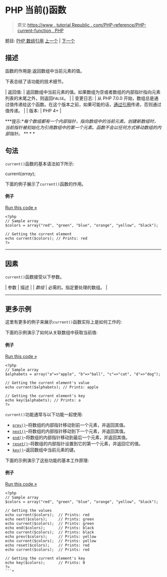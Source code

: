 # PHP 当前()函数

> 原文:[https://www . tutorial Republic . com/PHP-reference/PHP-current-function . PHP](https://www.tutorialrepublic.com/php-reference/php-current-function.php)

题目: [PHP 数组引用](php-array-functions.php) [上一个](php-count-function.php) | [下一个](php-end-function.php)

## 描述

函数的作用是:返回数组中当前元素的值。

下表总结了该功能的技术细节。

| 返回值: | 返回数组中当前元素的值。如果数组为空或者数组的内部指针指向元素列表的末尾之外，则返回`FALSE`。 |
| 变更日志: | 从 PHP 7.0.0 开始，数组总是通过值传递给这个函数。在这个版本之前，如果可能的话，[通过引用](/php-tutorial/php-functions.php#pass-arguments-by-reference)传递，否则通过值传递。 |
| 版本: | PHP 4+ |

 ***提示:**每个数组都有一个内部指针，指向数组中的当前元素。创建新数组时，当前指针被初始化为引用数组中的第一个元素。函数不会以任何方式移动数组的内部指针。*  ** * *

## 句法

`current()`函数的基本语法如下所示:

current(*array*);

下面的例子展示了`current()`函数的作用。

#### 例子

[Run this code »](../codelab.php?topic=php&file=get-the-current-element-in-an-array "Run this code to view the output")

```
<?php
// Sample array
$colors = array("red", "green", "blue", "orange", "yellow", "black");

// Getting the current element 
echo current($colors); // Prints: red
?>
```

* * *

## 因素

`current()`函数接受以下参数。

| 参数 | 描述 |
| *数组* | 必需的。指定要处理的数组。 |

* * *

## 更多示例

这里有更多的例子来展示`current()`函数实际上是如何工作的:

下面的示例演示了如何从关联数组中获取当前值:

#### 例子

[Run this code »](../codelab.php?topic=php&file=get-the-current-value-from-an-associative-array "Run this code to view the output")

```
<?php
// Sample array
$alphabets = array("a"=>"apple", "b"=>"ball", "c"=>"cat", "d"=>"dog");

// Getting the current element's value
echo current($alphabets); // Prints: apple

// Getting the current element's key
echo key($alphabets); // Prints: a
?>
```

`current()`功能通常与以下功能一起使用:

*   [`prev()`](php-prev-function.php)–将数组的内部指针移动到前一个元素，并返回其值。
*   [`next()`](php-next-function.php)–将数组的内部指针移动到下一个元素，并返回其值。
*   [`end()`](php-end-function.php)–将数组的内部指针移动到最后一个元素，并返回其值。
*   [`reset()`](php-reset-function.php)–将数组的内部指针设置到它的第一个元素，并返回它的值。
*   [`key()`](php-key-function.php)–返回数组中当前元素的键。

下面的示例演示了这些功能的基本工作原理:

#### 例子

[Run this code »](../codelab.php?topic=php&file=using-current-with-other-related-functions "Run this code to view the output")

```
<?php
// Sample array
$colors = array("red", "green", "blue", "orange", "yellow", "black");

// Getting the values 
echo current($colors);  // Prints: red
echo next($colors);     // Prints: green
echo current($colors);  // Prints: green
echo end($colors);      // Prints: black
echo current($colors);  // Prints: black
echo prev($colors);     // Prints: yellow
echo current($colors);  // Prints: yellow
echo reset($colors);    // Prints: red
echo current($colors);  // Prints: red

// Getting the current element's key
echo key($colors);      // Prints: 0
?>
```*
